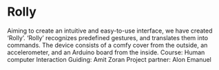 # Rolly
Aiming to create an intuitive and easy-to-use interface, we have created ‘Rolly’. ‘Rolly’ recognizes predefined gestures, and translates them into commands. The device consists of a comfy cover from the outside, an accelerometer, and an Arduino board from the inside. Course: Human computer Interaction Guiding: Amit Zoran Project partner: Alon Emanuel
